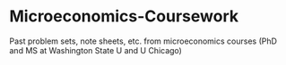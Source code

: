 # Microeconomics-Coursework
Past problem sets, note sheets, etc. from microeconomics courses (PhD and MS at Washington State U and U Chicago)
